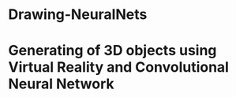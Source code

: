 # Drawing-NeuralNets

# Generating of 3D objects using Virtual Reality and Convolutional Neural Network
